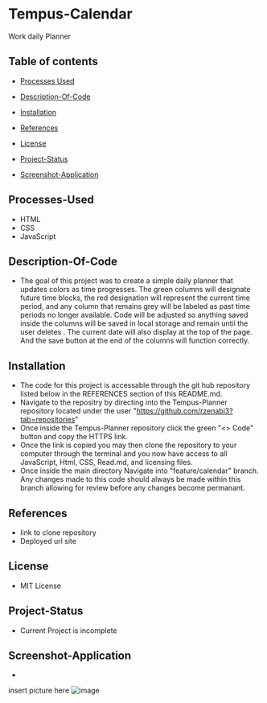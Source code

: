 # Tempus-Calendar
Work daily Planner 


## Table of contents
* [Processes Used](#processes-used)
* [Description-Of-Code](#description-of-code)
* [Installation](#installation)
* [References](#references)

* [License](#license)
* [Project-Status](#project-status)
* [Screenshot-Application](#screenshot-application)



## Processes-Used

* HTML
* CSS
* JavaScript


## Description-Of-Code

* The goal of this project was to create a simple daily planner that updates colors as time progresses. The green columns will designate future time blocks, the red designation will represent the current time period, and any column that remains grey will be labeled as past time periods no longer available. Code will be adjusted so anything saved inside the columns will be saved in local storage and remain until the user deletes . The current date will also display at the top of the page. And the save button at the end of the columns will function correctly.


## Installation

* The code for this project is accessable through the git hub repository listed below in the REFERENCES section of this README.md.
* Navigate to the repositry by directing into the Tempus-Planner repository located under the user "https://github.com/rzenabi3?tab=repositories"
* Once inside the Tempus-Planner repository click the green "<> Code" button and copy the HTTPS link.
* Once the link is copied you may then clone the repository to your computer through the terminal and you now have access to all JavaScript, Html, CSS, Read.md, and licensing files.
* Once inside the main directory Navigate into "feature/calendar" branch. Any changes made to this code should always be made within this branch allowing for review before any changes become permanant.

## References
* link to clone repository
* Deployed url site

## License

* MIT License

## Project-Status

* Current Project is incomplete

## Screenshot-Application
 * 
  insert picture here 
  ![image](https://user-images.githubusercontent.com/118157273/215384156-bb672cf9-52eb-4cbd-8312-477c51881e56.png)

  
